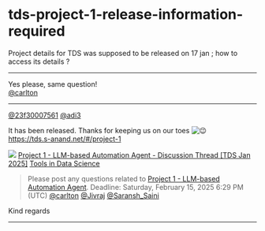 # tds-project-1-release-information-required

Project details for TDS was supposed to be released on 17 jan ; how to access its details ?

---

Yes please, same question!  
[@carlton](/u/carlton)

---

[@23f30007561](/u/23f30007561) [@adi3](/u/adi3)

It has been released. Thanks for keeping us on our toes ![:wink:](https://emoji.discourse-cdn.com/google/wink.png?v=12 ":wink:")  
<https://tds.s-anand.net/#/project-1>

![](https://dub1.discourse-cdn.com/flex013/user_avatar/discourse.onlinedegree.iitm.ac.in/s.anand/48/15264_2.png)
[Project 1 - LLM-based Automation Agent - Discussion Thread [TDS Jan 2025]](https://discourse.onlinedegree.iitm.ac.in/t/project-1-llm-based-automation-agent-discussion-thread-tds-jan-2025/164277) [Tools in Data Science](/c/courses/tds-kb/34)

> Please post any questions related to [Project 1 - LLM-based Automation Agent](https://tds.s-anand.net/#/project-1).
> Deadline: Saturday, February 15, 2025 6:29 PM (UTC)
> [@carlton](/u/carlton) [@Jivraj](/u/jivraj) [@Saransh\_Saini](/u/saransh_saini)

Kind regards

---

